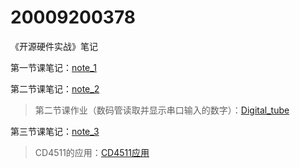 # 20009200378
《开源硬件实战》笔记

第一节课笔记：[note_1](lessons1/note_1.md)

第二节课笔记：[note_2](lessons2/note_2.md)

> 第二节课作业（数码管读取并显示串口输入的数字）：[Digital_tube](Homework_Digital_tube/Digital_tube.md)

第三节课笔记：[note_3](lessons3/note_3.md)

> CD4511的应用：[CD4511应用](lessons3/CD4511应用.md)

